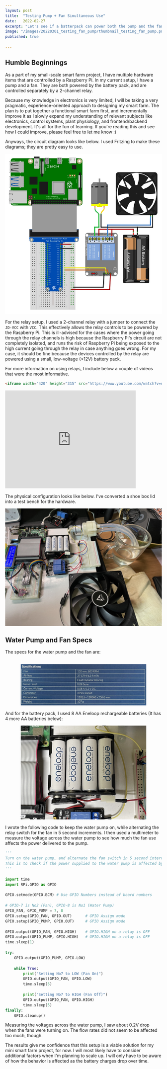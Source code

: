 ```yaml
---
layout: post
title:  "Testing Pump + Fan Simultaneous Use"
date:   2022-02-27
excerpt: "Let's see if a batterpack can power both the pump and the fan simultaneously."
image: "/images/20220301_testing_fan_pump/thumbnail_testing_fan_pump.png"
published: true

---
```


## Humble Beginnings

As a part of my small-scale smart farm project, I have multiple hardware items that are controlled by a Raspberry Pi. In my current setup, I have a pump and a fan. They are both powered by the battery pack, and are controlled separately by a 2-channel relay.

Because my knowledge in electronics is very limited, I will be taking a very pragmatic, experience-oriented approach to designing my smart farm. The plan is to put together a functional smart farm first, and incrementally improve it as I slowly expand my understanding of relevant subjects like electronics, control systems, plant physiology, and frontend/backend development. It's all for the fun of learning. If you're reading this and see how I could improve, please feel free to let me know :)

Anyways, the circuit diagram looks like below. I used Fritzing to make these diagrams; they are pretty easy to use.

<center><img src="https://github.com/poomstas/poomstas.github.io/blob/master/images/20220301_testing_fan_pump/circuit_diagram.png?raw=true" alt="" style="max-width:100%;" /></center>

For the relay setup, I used a 2-channel relay with a jumper to connect the `JD-VCC` with `VCC`. This effectively allows the relay controls to be powered by the Raspberry Pi. This is ill-advised for the cases where the power going through the relay channels is high because the Raspberry Pi's circuit are not completely isolated, and runs the risk of Raspberry Pi being exposed to the high current going through the relay in case anything goes wrong. For my case, it should be fine because the devices controlled by the relay are powered using a small, low-voltage (<12V) battery pack.

For more information on using relays, I include below a couple of videos that were the most informative.

```html
<iframe width="420" height="315" src="https://www.youtube.com/watch?v=d9evR-K6FAY" frameborder="0" allowfullscreen></iframe>
```

<iframe width="420" height="315" src="https://youtu.be/kfPzXbhTQQk" frameborder="0" allowfullscreen></iframe>



The physical configuration looks like below. I've converted a shoe box lid into a test bench for the hardware.

<center><img src="https://github.com/poomstas/poomstas.github.io/blob/master/images/20220301_testing_fan_pump/test_bench.jpg?raw=true" alt="" style="max-width:100%;" /></center>



## Water Pump and Fan Specs

The specs for the water pump and the fan are:

<center><img src="https://github.com/poomstas/poomstas.github.io/blob/master/images/20220301_testing_fan_pump/pump_specs.png?raw=true" alt="" style="max-width:80%;" /></center>

<center><img src="https://github.com/poomstas/poomstas.github.io/blob/master/images/20220301_testing_fan_pump/fan_specs.jpg?raw=true" alt="" style="max-width:80%;" /></center>



And for the battery pack, I used 8 AA Eneloop rechargeable batteries (It has 4 more AA batteries below):

<center><img src="https://github.com/poomstas/poomstas.github.io/blob/master/images/20220301_testing_fan_pump/battery_pack.jpg?raw=true" alt="" style="max-width:80%;" /></center>



I wrote the following code to keep the water pump on, while alternating the relay switch for the fan in 5 second increments. I then used a multimeter to measure the voltage across the water pump to see how much the fan use affects the power delivered to the pump.

```python
'''
Turn on the water pump, and alternate the fan switch in 5 second intervals.
This is to check if the power supplied to the water pump is affected by the fan turning on. 
'''

import time
import RPi.GPIO as GPIO

GPIO.setmode(GPIO.BCM) # Use GPIO Numbers instead of board numbers

# GPIO-7 is No2 (Fan), GPIO-8 is No1 (Water Pump)
GPIO_FAN, GPIO_PUMP = 7, 8
GPIO.setup(GPIO_FAN, GPIO.OUT)      # GPIO Assign mode
GPIO.setup(GPIO_PUMP, GPIO.OUT)     # GPIO Assign mode

GPIO.output(GPIO_FAN, GPIO.HIGH)    # GPIO.HIGH on a relay is OFF
GPIO.output(GPIO_PUMP, GPIO.HIGH)   # GPIO.HIGH on a relay is OFF
time.sleep(1)

try:
    GPIO.output(GPIO_PUMP, GPIO.LOW)

    while True:
        print("Setting No7 to LOW (Fan On)")
        GPIO.output(GPIO_FAN, GPIO.LOW)
        time.sleep(5)

        print("Setting No7 to HIGH (Fan Off)")
        GPIO.output(GPIO_FAN, GPIO.HIGH)
        time.sleep(5)
finally:
    GPIO.cleanup()
```

Measuring the voltages across the water pump, I saw about 0.2V drop when the fans were turning on. The flow rates did not seem to be affected too much, though. 

The results give me confidence that this setup is a viable solution for my mini smart farm project, for now. I will most likely have to consider additional factors when I'm planning to scale up. I will only have to be aware of how the behavior is affected as the battery charges drop over time. 